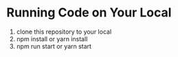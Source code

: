 # Running Code on Your Local

1. clone this repository to your local
2. npm install or yarn install
3. npm run start or yarn start
